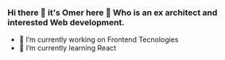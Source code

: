 ### Hi there 👋  it's Omer here 👋  Who is an ex architect and interested Web development.

- 🔭 I’m currently working on Frontend Tecnologies
- 🌱 I’m currently learning React 
